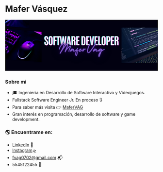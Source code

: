 # Mafer Vásquez
![Header](./HeaderMaferVAG.png)
### Sobre mi 
- 🎓 Ingenieria en Desarrollo de Software Interactivo y Videojuegos.
- Fullstack Software Engineer Jr. En proceso 🔃​
- Para saber más visita ​👉​ [MaferVAG](https://mafervag.github.io/MaferVAG/)
- Gran interés en programación, desarrollo de software y game development.

### ​🌎​ Encuentrame en:
- [LinkedIn](https://www.linkedin.com/in/mafer-vasquez-694ab12a0?utm_source=share&utm_campaign=share_via&utm_content=profile&utm_medium=android_app) 💼
- [Instagram](https://www.instagram.com/mafervag?igsh=MWR2NDl5Ymw2cWZqdw==) ​🛸​
- fvag0702@gmail.com ​📬​
- 5545122455 📱​